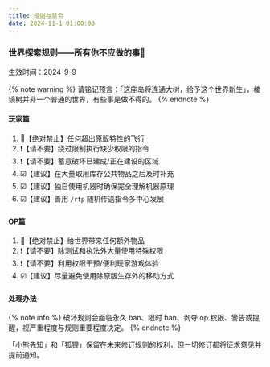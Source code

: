 ```yaml
---
title: 规则与禁令
date: 2024-11-1 01:00:00
---
```


### 世界探索规则——所有你不应做的事📖

生效时间：2024-9-9

{% note warning %}
请铭记预言：「这座岛将连通大树，给予这个世界新生」，棱镜树并非一个普通的世界，有些事是做不得的。
{% endnote %}

#### 玩家篇

1. 🚫【绝对禁止】任何超出原版特性的飞行
2. ❗【请不要】绕过限制执行缺少权限的指令
3. ❗【请不要】蓄意破坏已建成/正在建设的区域
4. ☑️【建议】在大量取用库存公共物品之后及时补充
5. ☑️【建议】独自使用机器时确保完全理解机器原理
6. ☑️【建议】善用 `/rtp` 随机传送指令多中心发展

#### OP篇

1. 🚫【绝对禁止】给世界带来任何额外物品
2. ❗【请不要】除测试和执法外大量使用特殊权限
3. ❗【请不要】利用权限干预/便利玩家游戏体验
4. ☑️【建议】尽量避免使用除原版生存外的移动方式

#### 处理办法

{% note info %}
破坏规则会面临永久 ban、限时 ban、剥夺 op 权限、警告或提醒，视严重程度与规则重要程度决定。
{% endnote %}

「小熊先知」和「狐狸」保留在未来修订规则的权利，但一切修订都将征求意见并提前通知。
